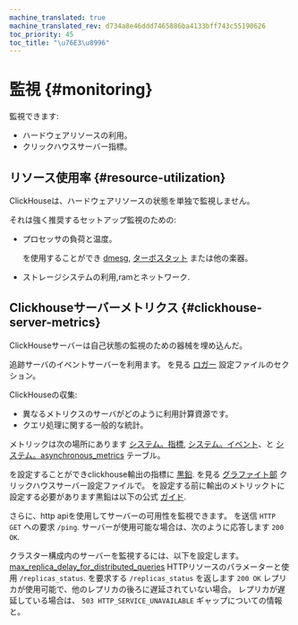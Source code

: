 ```yaml
---
machine_translated: true
machine_translated_rev: d734a8e46ddd7465886ba4133bff743c55190626
toc_priority: 45
toc_title: "\u76E3\u8996"
---
```


# 監視 {#monitoring}

監視できます:

-   ハードウェアリソースの利用。
-   クリックハウスサーバー指標。

## リソース使用率 {#resource-utilization}

ClickHouseは、ハードウェアリソースの状態を単独で監視しません。

それは強く推奨するセットアップ監視のための:

-   プロセッサの負荷と温度。

    を使用することができ [dmesg](https://en.wikipedia.org/wiki/Dmesg), [ターボスタット](https://www.linux.org/docs/man8/turbostat.html) または他の楽器。

-   ストレージシステムの利用,ramとネットワーク.

## Clickhouseサーバーメトリクス {#clickhouse-server-metrics}

ClickHouseサーバーは自己状態の監視のための器械を埋め込んだ。

追跡サーバのイベントサーバーを利用ます。 を見る [ロガー](server_configuration_parameters/settings.md#server_configuration_parameters-logger) 設定ファイルのセクション。

ClickHouseの収集:

-   異なるメトリクスのサーバがどのように利用計算資源です。
-   クエリ処理に関する一般的な統計。

メトリックは次の場所にあります [システム。指標](../operations/system_tables.md#system_tables-metrics), [システム。イベント](../operations/system_tables.md#system_tables-events)、と [システム。asynchronous\_metrics](../operations/system_tables.md#system_tables-asynchronous_metrics) テーブル。

を設定することができclickhouse輸出の指標に [黒鉛](https://github.com/graphite-project). を見る [グラファイト部](server_configuration_parameters/settings.md#server_configuration_parameters-graphite) クリックハウスサーバー設定ファイルで。 を設定する前に輸出のメトリックトに設定する必要があります黒鉛は以下の公式 [ガイド](https://graphite.readthedocs.io/en/latest/install.html).

さらに、http apiを使用してサーバーの可用性を監視できます。 を送信 `HTTP GET` への要求 `/ping`. サーバーが使用可能な場合は、次のように応答します `200 OK`.

クラスター構成内のサーバーを監視するには、以下を設定します。 [max\_replica\_delay\_for\_distributed\_queries](settings/settings.md#settings-max_replica_delay_for_distributed_queries) HTTPリソースのパラメーターと使用 `/replicas_status`. を要求する `/replicas_status` を返します `200 OK` レプリカが使用可能で、他のレプリカの後ろに遅延されていない場合。 レプリカが遅延している場合は、 `503 HTTP_SERVICE_UNAVAILABLE` ギャップについての情報と。
